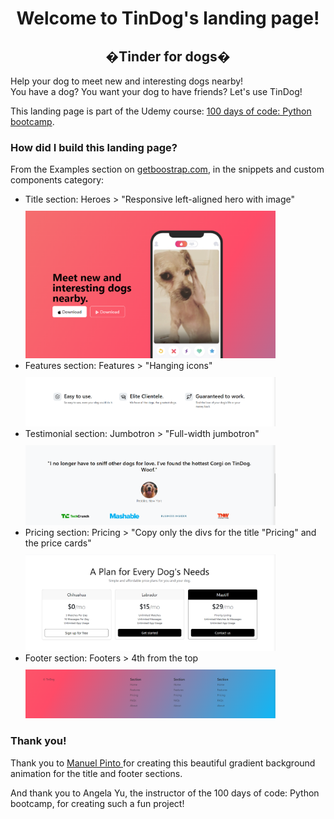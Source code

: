 <!DOCTYPE html>
<html lang="en">

<head>
  <meta charset="UTF-8">
  <meta name="viewport" content="width=device-width, initial-scale=1.0">
</head>
<body>
<h1 style="text-align:center">Welcome to TinDog's landing page!</h1>
<h2 style="text-align:center">&#1281101;Tinder for dogs&#1281101;</h2>
<p>Help your dog to meet new and interesting dogs nearby!<br>
You have a dog? You want your dog to have friends? Let's use TinDog!</p>
<p>This landing page is part of the Udemy course: <a href="https://www.udemy.com/course/100-days-of-code/">100 days of code: Python bootcamp</a>.</p>

<h3>How did I build this landing page?</h3>
<p>From the Examples section on <a href="https://getbootstrap.com/docs/10.3/examples/">getboostrap.com</a>, in the snippets and custom components category:</p>
<ul>
<li>Title section: Heroes > "Responsive left-aligned hero with image"</li>
<div style="margin-top: 10px">
<img src="images/tindog-screenshot.png" width="400">
</div>
<li>Features section: Features > "Hanging icons"</li>
<div style="margin-top: 10px">
<img src="images/feature screenshot.png" width="400">
</div>
<li>Testimonial section: Jumbotron > "Full-width jumbotron"</li>
<div style="margin-top: 10px">
<img src="images/testim screenshot.png" width="400">
</div>
<li>Pricing section: Pricing > "Copy only the divs for the title "Pricing" and the price cards"</li>
<div style="margin-top: 10px">
<img src="images/pricing screenshot.png" width="400">
</div>
<li>Footer section: Footers > 4th from the top</li>
<div style="margin-top: 10px">
<img src="images/footer screenshot.png" width="400">
</div>
</ul>
<h3>Thank you!</h3>
<p>Thank you to <a href="https://codepen.io/P1N2O/pen/pyBNzX">Manuel Pinto </a>for creating this beautiful gradient background animation for the title and footer sections.</p>
<p>And thank you to Angela Yu, the instructor of the 100 days of code: Python bootcamp, for creating such a fun project!</p>
</body>